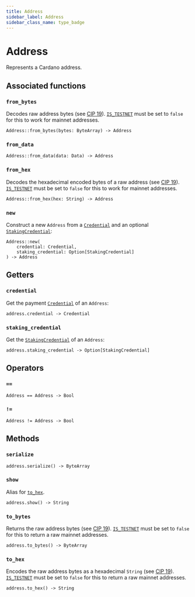 ```yaml
---
title: Address
sidebar_label: Address
sidebar_class_name: type_badge
---
```


# <span className="type_badge">Address</span>

Represents a Cardano address.

## Associated functions

### `from_bytes`

Decodes raw address bytes (see [CIP 19](https://cips.cardano.org/cips/cip19/)). [`IS_TESTNET`](../../api/reference/namespaces/config.md#is_testnet) must be set to `false` for this to work for mainnet addresses.

```helios
Address::from_bytes(bytes: ByteArray) -> Address
```

### `from_data`

```helios
Address::from_data(data: Data) -> Address
```

### `from_hex`

Decodes the hexadecimal encoded bytes of a raw address (see [CIP 19](https://cips.cardano.org/cips/cip19/)). [`IS_TESTNET`](../../api/reference/namespaces/config.md#is_testnet) must be set to `false` for this to work for mainnet addresses.

```helios
Address::from_hex(hex: String) -> Address
```

### `new`

Construct a new `Address` from a [`Credential`](./credential.md) and an optional [`StakingCredential`](./stakingcredential.md):

```helios
Address::new(
    credential: Credential, 
    staking_credential: Option[StakingCredential]
) -> Address
```

## Getters

### `credential`

Get the payment [`Credential`](./credential.md) of an `Address`:

```helios
address.credential -> Credential
```

### `staking_credential`

Get the [`StakingCredential`](./stakingcredential.md) of an `Address`:

```helios
address.staking_credential -> Option[StakingCredential]
```

## Operators

### `==`

```helios
Address == Address -> Bool
```

### `!=`

```helios
Address != Address -> Bool
```

## Methods

### `serialize`

```helios
address.serialize() -> ByteArray
```

### `show`

Alias for [`to_hex`](#to_hex).

```helios
address.show() -> String
```

### `to_bytes`

Returns the raw address bytes (see [CIP 19](https://cips.cardano.org/cips/cip19/)). [`IS_TESTNET`](../../api/reference/namespaces/config.md#is_testnet) must be set to `false` for this to return a raw mainnet addresses.

```helios
address.to_bytes() -> ByteArray
```

### `to_hex`

Encodes the raw address bytes as a hexadecimal `String` (see [CIP 19](https://cips.cardano.org/cips/cip19/)). [`IS_TESTNET`](../../api/reference/namespaces/config.md#is_testnet) must be set to `false` for this to return a raw mainnet addresses.

```helios
address.to_hex() -> String
```